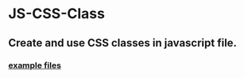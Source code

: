# JS-CSS-Class
## Create and use CSS classes in javascript file.

### [example files](https://github.com/TheZlodziej/JS-CSS-Class/edit/master/example)
